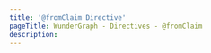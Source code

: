 ```yaml
---
title: '@fromClaim Directive'
pageTitle: WunderGraph - Directives - @fromClaim
description:
---
```

